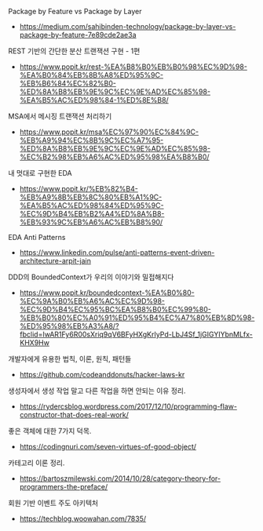 Package by Feature vs Package by Layer
- https://medium.com/sahibinden-technology/package-by-layer-vs-package-by-feature-7e89cde2ae3a

REST 기반의 간단한 분산 트랜잭션 구현 - 1편
- https://www.popit.kr/rest-%EA%B8%B0%EB%B0%98%EC%9D%98-%EA%B0%84%EB%8B%A8%ED%95%9C-%EB%B6%84%EC%82%B0-%ED%8A%B8%EB%9E%9C%EC%9E%AD%EC%85%98-%EA%B5%AC%ED%98%84-1%ED%8E%B8/

MSA에서 메시징 트랜잭션 처리하기
- https://www.popit.kr/msa%EC%97%90%EC%84%9C-%EB%A9%94%EC%8B%9C%EC%A7%95-%ED%8A%B8%EB%9E%9C%EC%9E%AD%EC%85%98-%EC%B2%98%EB%A6%AC%ED%95%98%EA%B8%B0/

내 멋대로 구현한 EDA
- https://www.popit.kr/%EB%82%B4-%EB%A9%8B%EB%8C%80%EB%A1%9C-%EA%B5%AC%ED%98%84%ED%95%9C-%EC%9D%B4%EB%B2%A4%ED%8A%B8-%EB%93%9C%EB%A6%AC%EB%B8%90/

EDA Anti Patterns
- https://www.linkedin.com/pulse/anti-patterns-event-driven-architecture-arpit-jain

DDD의 BoundedContext가 우리의 이야기와 밀접해지다
- https://www.popit.kr/boundedcontext-%EA%B0%80-%EC%9A%B0%EB%A6%AC%EC%9D%98-%EC%9D%B4%EC%95%BC%EA%B8%B0%EC%99%80-%EB%B0%80%EC%A0%91%ED%95%B4%EC%A7%80%EB%8D%98-%ED%95%98%EB%A3%A8/?fbclid=IwAR1Fy6R00sXriq9qV6BFyHXgKrIyPd-LbJ4Sf_1jGIGYIYbnMLfx-KHX9Hw

개발자에게 유용한 법칙, 이론, 원칙, 패턴들
- https://github.com/codeanddonuts/hacker-laws-kr

생성자에서 생성 작업 말고 다른 작업을 하면 안되는 이유 정리.
- https://rydercsblog.wordpress.com/2017/12/10/programming-flaw-constructor-that-does-real-work/

좋은 객체에 대한 7가지 덕목.
- https://codingnuri.com/seven-virtues-of-good-object/

카테고리 이론 정리.
- https://bartoszmilewski.com/2014/10/28/category-theory-for-programmers-the-preface/

회원 기반 이벤트 주도 아키텍처
- https://techblog.woowahan.com/7835/